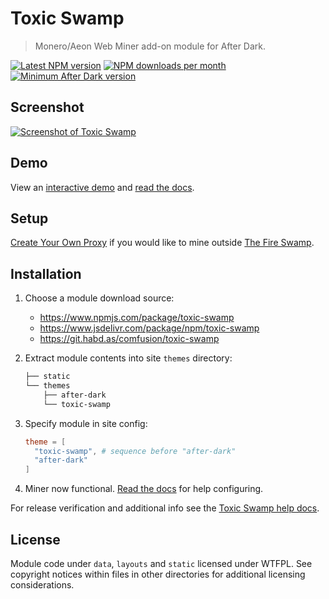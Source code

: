 # Toxic Swamp

> Monero/Aeon Web Miner add-on module for After Dark.

[![Latest NPM version](https://img.shields.io/npm/v/toxic-swamp.svg?style=flat-square)](https://www.npmjs.com/package/toxic-swamp)
[![NPM downloads per month](https://img.shields.io/npm/dm/toxic-swamp.svg?style=flat-square)](https://www.npmjs.com/package/toxic-swamp)
[![Minimum After Dark version](https://img.shields.io/badge/after%20dark->%3D%206.13.0-000000.svg?style=flat-square)](https://git.habd.as/comfusion/after-dark/)

## Screenshot

[![Screenshot of Toxic Swamp](https://jhabdas.keybase.pub/after-dark-v6.15.0-homepage-fs8.png "Toxic Swamp running on the After Dark homepage")](https://after-dark.habd.as)

## Demo

View an [interactive demo](https://after-dark.habd.as) and [read the docs](https://after-dark.habd.as/module/toxic-swamp/).

## Setup

[Create Your Own Proxy](https://after-dark.habd.as/module/toxic-swamp/#create-your-own-proxy) if you would like to mine outside [The Fire Swamp](https://after-dark.habd.as/module/toxic-swamp/#the-fire-swamp).

## Installation

1. Choose a module download source:
    - https://www.npmjs.com/package/toxic-swamp
    - https://www.jsdelivr.com/package/npm/toxic-swamp
    - https://git.habd.as/comfusion/toxic-swamp

2. Extract module contents into site `themes` directory:

    ```sh
    ├── static
    └── themes
        ├── after-dark
        └── toxic-swamp
    ```

3. Specify module in site config:

    ```toml
    theme = [
      "toxic-swamp", # sequence before "after-dark"
      "after-dark"
    ]
    ```

4. Miner now functional. [Read the docs](https://after-dark.habd.as/module/toxic-swamp/) for help configuring.

For release verification and additional info see the [Toxic Swamp help docs](https://after-dark.habd.as/module/toxic-swamp/).

## License

Module code under `data`, `layouts` and `static` licensed under WTFPL. See copyright notices within files in other directories for additional licensing considerations.

